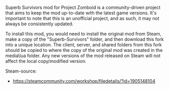 Superb Survivors mod for Project Zomboid is a community-driven project that aims to keep the mod up-to-date with the latest game versions. It's important to note that this is an unofficial project, and as such, it may not always be consistently updated.

To install this mod, you would need to install the original mod from Steam, make a copy of the "Superb-Survivors" folder, and then download this fork into a unique location. The client, server, and shared folders from this fork should be copied to where the copy of the original mod was created in the media\lua folder. Any new versions of the mod released on Steam will not affect the local copy/modified version.



Steam-source:
  *  https://steamcommunity.com/workshop/filedetails/?id=1905148104

